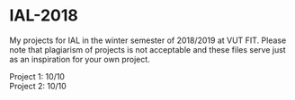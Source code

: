 # IAL-2018
My projects for IAL in the winter semester of 2018/2019 at VUT FIT. Please note that plagiarism of projects is not acceptable and these files serve just as an inspiration for your own project. 

Project 1: 10/10 <br>
Project 2: 10/10
